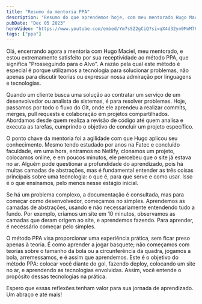 ```yaml
---
title: "Resumo da mentoria PPA"
description: "Resumo do que aprendemos hoje, com meu mentorado Hugo Maciel"
pubDate: "Dec 05 2023"
heroVideo: "https://www.youtube.com/embed/Ym7sSZ2gCiQ?si=qX4d32yn0MnM785R"
tags: ["ppa"]
---
```


Olá, encerrando agora a mentoria com Hugo Maciel, meu mentorado, e estou extremamente satisfeito por sua receptividade ao método PPA, que significa "Prosseguindo para o Alvo". A razão pela qual este método é especial é porque utilizamos a tecnologia para solucionar problemas, não apenas para discutir teorias ou expressar nossa admiração por linguagens e tecnologias.

Quando um cliente busca uma solução ao contratar um serviço de um desenvolvedor ou analista de sistemas, é para resolver problemas. Hoje, passamos por todo o fluxo do Git, onde ele aprendeu a realizar commits, merges, pull requests e colaboração em projetos compartilhados. Abordamos desde quem realiza a revisão de código até quem analisa e executa as tarefas, cumprindo o objetivo de concluir um projeto específico.

O ponto chave da mentoria foi a agilidade com que Hugo aplicou seu conhecimento. Mesmo tendo estudado por anos na Fatec e concluído faculdade, em uma hora, entramos no Netlify, clonamos um projeto, colocamos online, e em poucos minutos, ele percebeu que o site já estava no ar. Alguém pode questionar a profundidade do aprendizado, pois há muitas camadas de abstrações, mas é fundamental entender as três coisas principais sobre uma tecnologia: o que é, para que serve e como usar. Isso é o que ensinamos, pelo menos nesse estágio inicial.

Se há um problema complexo, a documentação é consultada, mas para começar como desenvolvedor, começamos no simples. Aprendemos as camadas de abstrações, usando e não necessariamente entendendo tudo a fundo. Por exemplo, criamos um site em 10 minutos, observamos as camadas que deram origem ao site, e aprendemos fazendo. Para aprender, é necessário começar pelo simples.

O método PPA visa proporcionar uma experiência prática, sem ficar preso apenas à teoria. É como aprender a jogar basquete; não começamos com teorias sobre o tamanho da bola ou a circunferência da quadra, jogamos a bola, arremessamos, e é assim que aprendemos. Este é o objetivo do método PPA: colocar você diante do gol, fazendo deploy, colocando um site no ar, e aprendendo as tecnologias envolvidas. Assim, você entende o propósito dessas tecnologias na prática.

Espero que essas reflexões tenham valor para sua jornada de aprendizado. Um abraço e até mais!